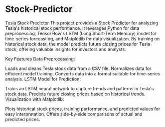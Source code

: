 # Stock-Predictor

Tesla Stock Predictor
This project provides a Stock Predictor for analyzing Tesla's historical stock performance. It leverages Python for data preprocessing, TensorFlow's LSTM (Long Short-Term Memory) model for time-series forecasting, and Matplotlib for data visualization. By training on historical stock data, the model predicts future closing prices for Tesla stock, offering valuable insights for investors and analysts.

Key Features
Data Preprocessing:

Loads and cleans Tesla stock data from a CSV file.
Normalizes data for efficient model training.
Converts data into a format suitable for time-series analysis.
LSTM Model for Prediction:

Trains an LSTM neural network to capture trends and patterns in Tesla's stock data.
Predicts future closing prices based on historical trends.
Visualization with Matplotlib:

Plots historical stock prices, training performance, and predicted values for easy interpretation.
Offers side-by-side comparisons of actual and predicted prices.
